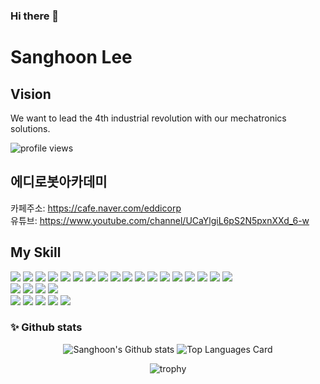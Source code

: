 ### Hi there 👋

# Sanghoon Lee
## Vision
We want to lead the 4th industrial revolution with our mechatronics solutions.

![profile views](https://komarev.com/ghpvc/?username=silenc3502&color=blue)  

## 에디로봇아카데미

카페주소: https://cafe.naver.com/eddicorp  
유튜브: https://www.youtube.com/channel/UCaYlgiL6pS2N5pxnXXd_6-w  

## My Skill

<div>

<img src="https://img.shields.io/badge/C-2496ED?style=for-the-badge&logo=C&logoColor=white"/>
<img src="https://img.shields.io/badge/C++-2496ED?style=for-the-badge&logo=C%2B%2B&logoColor=white"/>
<img src="https://img.shields.io/badge/Go-2496ED?style=for-the-badge&logo=Go&logoColor=white"/>
<img src="https://img.shields.io/badge/Rust-a80022?style=for-the-badge&logo=Rust&logoColor=white"/>
<img src="https://img.shields.io/badge/Verilog-000000?style=for-the-badge&logo=Verilog&logoColor=white"/>
<img src="https://img.shields.io/badge/HLS-000000?style=for-the-badge&logo=HLS&logoColor=white"/>
<img src="https://img.shields.io/badge/JavaScript-f4d159?style=for-the-badge&logo=JavaScript&logoColor=white"/>
<img src="https://img.shields.io/badge/Firmware-000000?style=for-the-badge&logoColor=white"/>
<img src="https://img.shields.io/badge/Linux_Kernel-000000?style=for-the-badge&logo=Linux&logoColor=white"/>

<img src="https://img.shields.io/badge/Java-a80022?style=for-the-badge&logo=Java&logoColor=ffffff"/>
<img src="https://img.shields.io/badge/Kotlin-662a81?style=for-the-badge&logo=Kotlin&logoColor=ffffff"/>
<img src="https://img.shields.io/badge/Spring-6DB33F?style=for-the-badge&logo=Spring&logoColor=ffffff"/>
<img src="https://img.shields.io/badge/Spring Boot-f4d159?style=for-the-badge&logo=Spring Boot&logoColor=181717"/>
<img src="https://img.shields.io/badge/JPA-9916ec?style=for-the-badge&logo=JPA&logoColor=ffffff"/>
<img src="https://img.shields.io/badge/Python-3776AB?style=for-the-badge&logo=Python&logoColor=ffffff"/>
<img src="https://img.shields.io/badge/Vue.js-4FC08D?style=for-the-badge&logo=Vue.js&logoColor=ffffff"/>
<img src="https://img.shields.io/badge/Flutter-02569B?style=for-the-badge&logo=Flutter&logoColor=ffffff"/> 
<img src="https://img.shields.io/badge/MySQL-4479A1?style=for-the-badge&logo=MySQL&logoColor=ffffff"/>
<br/> 
<img src="https://img.shields.io/badge/Docker-2496ED?style=for-the-badge&logo=Docker&logoColor=ffffff"/>
<img src="https://img.shields.io/badge/Jupyter Notebook-F37626?style=for-the-badge&logo=Jupyter&logoColor=ffffff"/>
<img src="https://img.shields.io/badge/IntelliJ IDEA-000000?style=for-the-badge&logo=IntelliJ IDEA&logoColor=ffffff"/>
<img src="https://img.shields.io/badge/Android Studio-3DDC84?style=for-the-badge&logo=Android Studio&logoColor=ffffff"/>
<br/> 
<img src="https://img.shields.io/badge/GitHub-a3a3a3?style=for-the-badge&logo=GitHub&logoColor=181717"/>
<img src="https://img.shields.io/badge/GitKraken-179287?style=for-the-badge&logo=GitKraken&logoColor=ffffff"/>
<img src="https://img.shields.io/badge/GitHubDesktop-662a81?style=for-the-badge&logo=GitHub&logoColor=ffffff"/>
<img src="https://img.shields.io/badge/Notion-000000?style=for-the-badge&logo=Notion&logoColor=ffffff"/>
<img src="https://img.shields.io/badge/Slack-4A154B?style=for-the-badge&logo=Slack&logoColor=ffffff"/>
  
</div>

### ✨ Github stats

<div align="center">

![Sanghoon's Github stats](https://github-readme-stats.vercel.app/api?username=silenc3502&theme=chartreuse-dark&show_icons=true&count_private=true)
![Top Languages Card](https://github-readme-stats.vercel.app/api/top-langs/?username=silenc3502&theme=chartreuse-dark)

![trophy](https://github-profile-trophy.vercel.app/?username=silenc3502&theme=gitdimmed&column=7)
  
</div>

<!--
**silenc3502/silenc3502** is a ✨ _special_ ✨ repository because its `README.md` (this file) appears on your GitHub profile.

Here are some ideas to get you started:

- 🔭 I’m currently working on ...
- 🌱 I’m currently learning ...
- 👯 I’m looking to collaborate on ...
- 🤔 I’m looking for help with ...
- 💬 Ask me about ...
- 📫 How to reach me: ...
- 😄 Pronouns: ...
- ⚡ Fun fact: ...
-->
